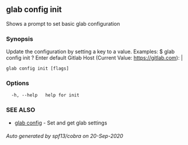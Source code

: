 ## glab config init

Shows a prompt to set basic glab configuration

### Synopsis

Update the configuration by setting a key to a value.
Examples:
  $ glab config init
  ? Enter default Gitlab Host (Current Value: https://gitlab.com): |


```
glab config init [flags]
```

### Options

```
  -h, --help   help for init
```

### SEE ALSO

* [glab config](glab_config.md)	 - Set and get glab settings

###### Auto generated by spf13/cobra on 20-Sep-2020
